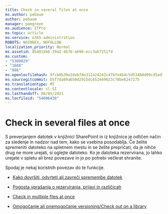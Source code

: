 ```yaml
---
title: Check in several files at once
ms.author: pebaum
author: pebaum
manager: pamgreen
ms.audience: ITPro
ms.topic: article
ms.service: o365-administration
ROBOTS: NOINDEX, NOFOLLOW
localization_priority: Normal
ms.assetid: 854014b6-39a2-4b76-a696-ecc3ab7251fd
ms.custom:
- "5300029"
- "1688"
- "986"
ms.openlocfilehash: 9fcb8b39e2debf8e312a24242c47bfe4b4c5d53488d09cd5ad33d54ae109b10b
ms.sourcegitcommit: b5f7da89a650d2915dc652449623c78be6247175
ms.translationtype: MT
ms.contentlocale: sl-SI
ms.lasthandoff: 08/05/2021
ms.locfileid: "54006438"
---
```

# <a name="check-in-several-files-at-once"></a>Check in several files at once

S preverjanjem datotek v knjižnici SharePoint in iz knjižnice je odličen način za sledenje in nadzor nad tem, kako se vsebina posodablja. Če želite spremeniti datoteko na spletnem mestu in se želite prepričati, da je nihče drug ne more urejati, si oglejte datoteko. Ko je datoteka rezervirana, jo lahko urejate v spletu ali brez povezave in jo po potrebi večkrat shranite.

Spodaj je nekaj koristnih povezav do te funkcije.

- [Kako dovršiti, odvrteti ali zavreči spremembe datotek](https://support.office.com/article/check-out-check-in-or-discard-changes-to-files-in-a-library-7e2c12a9-a874-4393-9511-1378a700f6de)

- [Pogosta vprašanja o rezerviranja, prijavi in različicah](https://support.office.com/article/Top-questions-about-check-out-check-in-and-versions-7E941339-E972-4C7A-A79A-80A1FCF84076)

- [Check in multiple files at once](https://support.office.com/article/check-out-check-in-or-discard-changes-to-files-in-a-library-7e2c12a9-a874-4393-9511-1378a700f6de)

- [Omogočanje ali onemogočanje versioning/Check out on a library](https://support.office.com/article/enable-and-configure-versioning-for-a-list-or-library-1555d642-23ee-446a-990a-bcab618c7a37)

  
